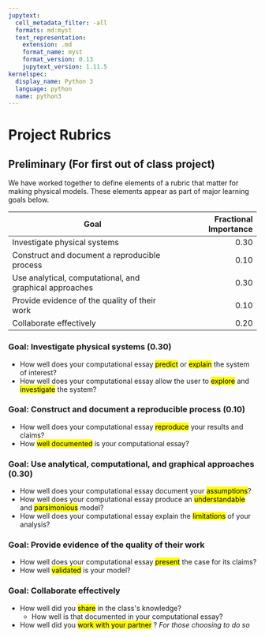 ```yaml
---
jupytext:
  cell_metadata_filter: -all
  formats: md:myst
  text_representation:
    extension: .md
    format_name: myst
    format_version: 0.13
    jupytext_version: 1.11.5
kernelspec:
  display_name: Python 3
  language: python
  name: python3
---
```


# Project Rubrics

## Preliminary (For first out of class project)

We have worked together to define elements of a rubric that matter for making physical models. These elements appear as part of major learning goals below. 

| Goal                                                      | Fractional Importance |
|-----------------------------------------------------------|----------------------:|
| Investigate physical systems                              |          0.30         |
| Construct and document a reproducible process             |          0.10         |
| Use analytical, computational, and graphical approaches   |          0.30         |
| Provide evidence of the quality of their work             |          0.10         |
| Collaborate effectively                                   |          0.20         |

### Goal: Investigate physical systems (0.30)
 
 - How well does your computational essay <mark>predict</mark> or <mark>explain</mark> the system of interest?
 - How well does your computational essay allow the user to <mark>explore</mark> and <mark>investigate</mark> the system?

### Goal: Construct and document a reproducible process (0.10)

- How well does your computational essay <mark>reproduce</mark> your results and claims?
- How  <mark>well documented</mark> is your computational essay?

### Goal: Use analytical, computational, and graphical approaches (0.30)

- How well does your computational essay document your <mark>assumptions</mark>?
- How well does your computational essay produce an <mark>understandable</mark> and <mark>parsimonious</mark> model?
- How well does your computational essay explain the <mark>limitations</mark> of your analysis?

### Goal: Provide evidence of the quality of their work

- How well does your computational essay <mark>present</mark>  the case for its claims?
- How well <mark>validated</mark>  is your model?

### Goal: Collaborate effectively

- How well did you <mark>share</mark>  in the class's knowledge?
  - How well is that documented in your computational essay?
- How well did you <mark>work with your partner</mark> ? *For those choosing to do so*